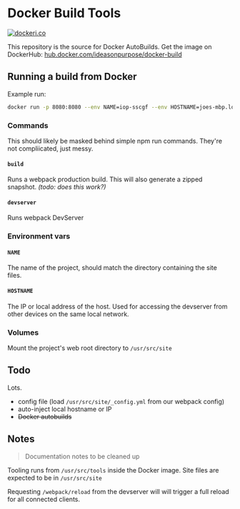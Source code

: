 # Docker Build Tools

[![dockeri.co](http://dockeri.co/image/ideasonpurpose/docker-build)](https://registry.hub.docker.com/ideasonpurpose/docker-build/)

This repository is the source for Docker AutoBuilds. Get the image on DockerHub: [hub.docker.com/ideasonpurpose/docker-build](https://registry.hub.docker.com/ideasonpurpose/docker-build)

## Running a build from Docker

Example run:

```sh
docker run -p 8080:8080 --env NAME=iop-sscgf --env HOSTNAME=joes-mbp.local -v $PWD:/usr/src/site ideasonpurpose/docker-build npm run devserver
```

### Commands

This should likely be masked behind simple npm run commands. They're not compliicated, just messy.

#### `build`

Runs a webpack production build. This will also generate a zipped snapshot. _(todo: does this work?)_

#### `devserver`

Runs webpack DevServer

### Environment vars

#### `NAME`

The name of the project, should match the directory containing the site files.

#### `HOSTNAME`

The IP or local address of the host. Used for accessing the devserver from other devices on the same local network.

### Volumes

Mount the project's web root directory to `/usr/src/site`

## Todo

Lots.

- config file (load `/usr/src/site/_config.yml` from our webpack config)
- auto-inject local hostname or IP
- ~~Docker autobuilds~~

## Notes

> Documentation notes to be cleaned up

Tooling runs from `/usr/src/tools` inside the Docker image. Site files are expected to be in `/usr/src/site`

Requesting `/webpack/reload` from the devserver will will trigger a full reload for all connected clients.
